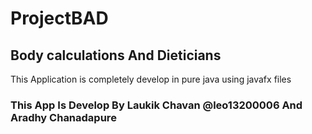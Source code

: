 # ProjectBAD
## Body calculations And Dieticians

This Application is completely develop in pure java using javafx files

### This App Is Develop By Laukik Chavan @leo13200006 And Aradhy Chanadapure
